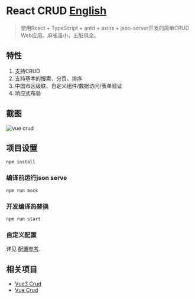 # React CRUD [English](https://github.com/51fe/React-crud/blob/master/README.md)
> 使用React + TypeScript + antd + axios + json-server开发的简单CRUD Web应用。麻雀虽小，五脏俱全。

## 特性
1. 支持CRUD
2. 支持基本的搜索、分页、排序
3. 中国市区级联、自定义组件/数据访问/表单验证
4. 响应式布局

## 截图
![vue crud](https://www.riafan.com/github/react-crud.jpg)


## 项目设置
```
npm install
```

### 编译前运行json serve
```
npm run mock
```

### 开发编译热替换
```
npm run start
```
### 自定义配置
详见 [配置参考](https://create-react-app.dev).

## 相关项目
- [Vue3 Crud](https://github.com/51fe/vue3-crud)
- [Vue Crud](https://github.com/51fe/vue-crud)


